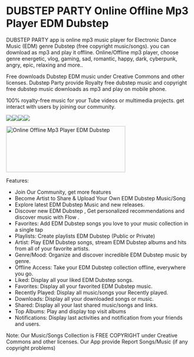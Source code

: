 # DUBSTEP PARTY Online Offline Mp3 Player EDM Dubstep
DUBSTEP PARTY app is online mp3 music player for Electronic Dance Music (EDM) genre Dubstep (free copyright music/songs). you can download as mp3 and play it offline. Online/Offline mp3 player, choose genre energetic, vlog, gaming, sad, romantic, happy, dark, cyberpunk, angry, epic, relaxing and more..

Free downloads Dubstep EDM music under Creative Commons and other licenses. Dubstep Party provide Royalty free dubstep music and copyright free dubstep music downloads as mp3 and play on mobile phone.

100% royalty-free music for your Tube videos or multimedia projects. get interact with users by joining our community.


<img src="https://play-lh.googleusercontent.com/W61Qn1MsUMSMcZvts2V-3wwIawTZJqSB00MVJJTogqr3t4ecGtDgJX-duM0Outby1-s=w720-h310-rw" /><img src="https://play-lh.googleusercontent.com/rgVUd97poaOrwUr9M_qs2HRCl30Yih3V-v2JdNDpeI85olIQoFDEs9gdC7G986SnZt0=w720-h310-rw" /><img src="https://play-lh.googleusercontent.com/D_E94vdso6LdgagjbnkZ33C5SQEiV5qDJxj4F-ktg3a7Du22YSExGHoKD2rWOKYZClc=w720-h310-rw" /><img src="https://play-lh.googleusercontent.com/BvhhqDuhaTheVHLBD7P1pA56al8wZCyQEuO48IIA8vkvn7dUp3GnLEEix4Y6zbj0sSM=w720-h310-rw" />

<a href="https://play.google.com/store/apps/details?id=com.freeedmdubstepmusic.onlineofflinemp3player" target="_blank"><img alt="Online Offline Mp3 Player EDM Dubstep" src="https://i.ibb.co/nnQBHcj/google-play-badge.png" width="323" height="125"></a>

Features:
- Join Our Community, get more features
- Become Artist to Share & Upload Your Own EDM Dubstep Music/Song
- Explore latest EDM Dubstep Music and new releases.
- Discover new EDM Dubstep , Get personalized recommendations and discover music with Flow .
- Favorites: Add EDM Dubstep songs you love to your music collection in a single tap
- Playlists: Create playlists EDM Dubstep (Public or Private)
- Artist: Play EDM Dubstep songs, stream EDM Dubstep albums and hits from all of your favorite artists.
- Genre/Mood: Organize and discover incredible EDM Dubstep music by genre.
- Offline Access: Take your EDM Dubstep collection offline, everywhere you go.
- Liked: Display all your liked EDM Dubstep songs.
- Favorites: Display all your favorited EDM Dubstep music.
- Recently Played: Display all music/songs your Recently played.
- Downloads: Display all your downloaded songs or music.
- Shared: Display all your last shared music/songs and links.
- Top Albums: Play and display top visit albums
- Notifications: Display last activities and notification from your friends and users.

Note:
Our Music/Songs Collection is FREE COPYRIGHT under Creative Commons and other licenses. Our App provide Report Songs/Music (if any copyright problems)

